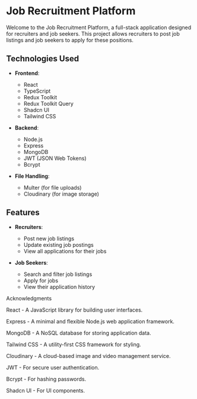# Job Recruitment Platform

Welcome to the Job Recruitment Platform, a full-stack application designed for recruiters and job seekers. This project allows recruiters to post job listings and job seekers to apply for these positions.

## Technologies Used

- **Frontend**:
  - React
  - TypeScript
  - Redux Toolkit
  - Redux Toolkit Query
  - Shadcn UI
  - Tailwind CSS

- **Backend**:
  - Node.js
  - Express
  - MongoDB
  - JWT (JSON Web Tokens)
  - Bcrypt

- **File Handling**:
  - Multer (for file uploads)
  - Cloudinary (for image storage)

## Features

- **Recruiters**:
  - Post new job listings
  - Update existing job postings
  - View all applications for their jobs

- **Job Seekers**:
  - Search and filter job listings
  - Apply for jobs
  - View their application history

Acknowledgments
<p>React - A JavaScript library for building user interfaces.</p>
<p>Express - A minimal and flexible Node.js web application framework.</p>
<p>MongoDB - A NoSQL database for storing application data.</p>
<p>Tailwind CSS - A utility-first CSS framework for styling.</p>
<p>Cloudinary - A cloud-based image and video management service.</p>
<p>JWT - For secure user authentication.</p>
<p>Bcrypt - For hashing passwords.</p>
<p>Shadcn UI - For UI components.</p>


